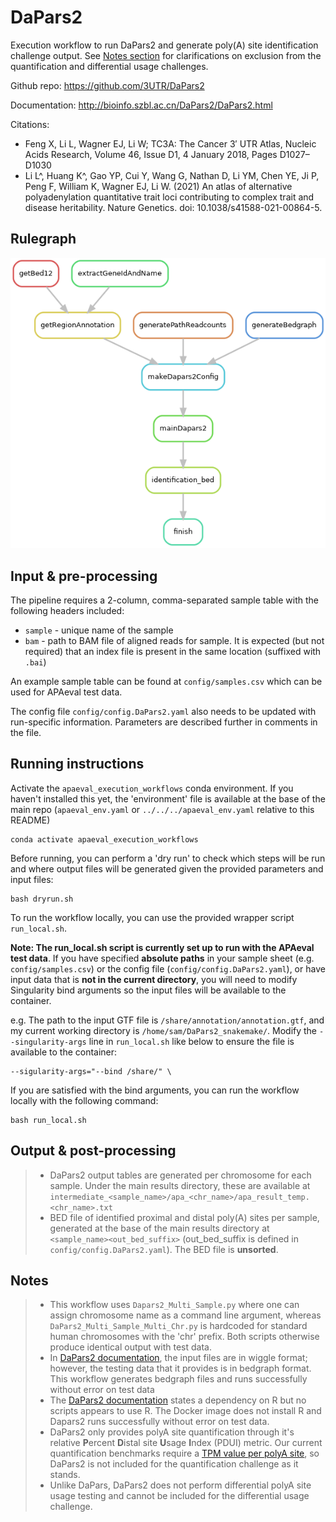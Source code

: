 
# DaPars2

Execution workflow to run DaPars2 and generate poly(A) site identification challenge output. See [Notes section](#notes) for clarifications on exclusion from the quantification and differential usage challenges.


Github repo: https://github.com/3UTR/DaPars2

Documentation: http://bioinfo.szbl.ac.cn/DaPars2/DaPars2.html

Citations:
- Feng X, Li L, Wagner EJ, Li W; TC3A: The Cancer 3′ UTR Atlas, Nucleic Acids Research, Volume 46, Issue D1, 4 January 2018, Pages D1027–D1030
- Li L^, Huang K^, Gao YP, Cui Y, Wang G, Nathan D, Li YM, Chen YE, Ji P, Peng F, William K, Wagner EJ, Li W. (2021) An atlas of alternative polyadenylation quantitative trait loci contributing to complex trait and disease heritability. Nature Genetics. doi: 10.1038/s41588-021-00864-5.

## Rulegraph

![rulegraph](rulegraph.DaPars2.png)

## Input & pre-processing

The pipeline requires a 2-column, comma-separated sample table with the following headers included:

- `sample` - unique name of the sample
- `bam` - path to BAM file of aligned reads for sample. It is expected (but not required) that an index file is present in the same location (suffixed with `.bai`)

An example sample table can be found at `config/samples.csv` which can be used for APAeval test data.

The config file `config/config.DaPars2.yaml` also needs to be updated with run-specific information. Parameters are described further in comments in the file.



## Running instructions

Activate the `apaeval_execution_workflows` conda environment. If you haven't installed this yet, the 'environment' file is available at the base of the main repo (`apaeval_env.yaml` or `../../../apaeval_env.yaml` relative to this README)

```
conda activate apaeval_execution_workflows
```

Before running, you can perform a 'dry run' to check which steps will be run and where output files will be generated given the provided parameters and input files:

```
bash dryrun.sh
```

To run the workflow locally, you can use the provided wrapper script `run_local.sh`.

**Note: The run_local.sh script is currently set up to run with the APAeval test data**. If you have specified **absolute paths** in your sample sheet (e.g. `config/samples.csv`) or the config file (`config/config.DaPars2.yaml`), or have input data that is **not in the current directory**, you will need to modify Singularity bind arguments so the input files will be available to the container.

e.g. The path to the input GTF file is `/share/annotation/annotation.gtf`, and my current working directory is `/home/sam/DaPars2_snakemake/`. Modify the `--singularity-args` line in `run_local.sh` like below to ensure the file is available to the container:

```
--sigularity-args="--bind /share/" \
```

If you are satisfied with the bind arguments, you can run the workflow locally with the following command:

```
bash run_local.sh
```





## Output & post-processing
> *  DaPars2 output tables are generated per chromosome for each sample. Under the main results directory, these are available at `intermediate_<sample_name>/apa_<chr_name>/apa_result_temp.<chr_name>.txt`
> * BED file of identified proximal and distal poly(A) sites per sample, generated at the base of the main results directory at `<sample_name><out_bed_suffix>` (out_bed_suffix is defined in `config/config.DaPars2.yaml`). The BED file is **unsorted**.



## Notes
> * This workflow uses `Dapars2_Multi_Sample.py` where one can assign chromosome name as a command line argument, whereas `DaPars2_Multi_Sample_Multi_Chr.py` is hardcoded for standard human chromosomes with the 'chr' prefix. Both scripts otherwise produce identical output with test data.
> * In [DaPars2 documentation](http://bioinfo.szbl.ac.cn/DaPars2/DaPars2.html), the input files are in wiggle format; however, the testing data that it provides is in bedgraph format. This workflow generates bedgraph files and runs successfully without error on test data
> * The [DaPars2 documentation](http://bioinfo.szbl.ac.cn/DaPars2/DaPars2.html) states a dependency on R but no scripts appears to use R. The Docker image does not install R and Dapars2 runs successfully without error on test data.
> * DaPars2 only provides polyA site quantification through it's relative **P**ercent **D**istal site **U**sage **I**ndex (PDUI) metric. Our current quantification benchmarks require a [TPM value per polyA site](https://github.com/iRNA-COSI/APAeval/blob/main/execution_workflows/execution_output_specification.md#format-02), so DaPars2 is not included for the quantification challenge as it stands.
> * Unlike DaPars, DaPars2 does not perform differential polyA site usage testing and cannot be included for the differential usage challenge.
